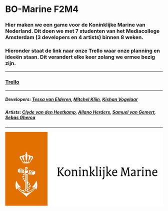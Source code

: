 # BO-Marine F2M4

### Hier maken we een game voor de Koninklijke Marine van Nederland. Dit doen we met 7 studenten van het Mediacollege Amsterdam (3 developers en 4 artists) binnen 8 weken.

### Hieronder staat de link naar onze Trello waar onze planning en ideeën staan. Dit verandert elke keer zolang we ermee bezig zijn.

---

### [Trello](https://trello.com/b/u142S48r/bo-marine-planning)

---

##### Developers: [Tessa van Elderen](https://github.com/TessavanElderen), [Mitchel Klijn](https://github.com/Mitchel2004), [Kishan Vogelaar](https://github.com/kishanfowler)
##### Artists: [Clyde van den Heetkamp](), [Allano Herders](), [Samuel van Gemert](), [Sebas Gherca]()

---

<p align="center">
    <img src="https://github.com/TessavanElderen/BO-Marine/blob/main/images/Logo_Koninklijke_Marine.jpg?raw=true" alt="Het logo van de Koninklijke Marine Nederland"/>
</p>